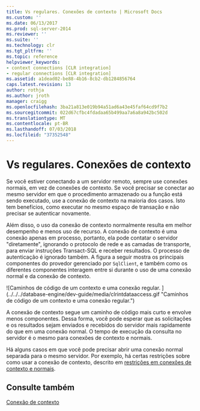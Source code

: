 ```yaml
---
title: Vs regulares. Conexões de contexto | Microsoft Docs
ms.custom: ''
ms.date: 06/13/2017
ms.prod: sql-server-2014
ms.reviewer: ''
ms.suite: ''
ms.technology: clr
ms.tgt_pltfrm: ''
ms.topic: reference
helpviewer_keywords:
- context connections [CLR integration]
- regular connections [CLR integration]
ms.assetid: a1dead02-be88-4b16-8cb2-db1284856764
caps.latest.revision: 13
author: rothja
ms.author: jroth
manager: craigg
ms.openlocfilehash: 3ba21a813e019b94a51ad6a43e45faf64cd9f7b2
ms.sourcegitcommit: 022d67cfbc4fdadaa65b499aa7a6a8a942bc502d
ms.translationtype: MT
ms.contentlocale: pt-BR
ms.lasthandoff: 07/03/2018
ms.locfileid: "37352548"
---
```

# <a name="regular-vs-context-connections"></a>Vs regulares. Conexões de contexto
  Se você estiver conectando a um servidor remoto, sempre use conexões normais, em vez de conexões de contexto. Se você precisar se conectar ao mesmo servidor em que o procedimento armazenado ou a função está sendo executado, use a conexão de contexto na maioria dos casos. Isto tem benefícios, como executar no mesmo espaço de transação e não precisar se autenticar novamente.  
  
 Além disso, o uso da conexão de contexto normalmente resulta em melhor desempenho e menos uso de recurso. A conexão de contexto é uma conexão apenas em processo, portanto, ela pode contatar o servidor "diretamente", ignorando o protocolo de rede e as camadas de transporte, para enviar instruções Transact-SQL e receber resultados. O processo de autenticação é ignorado também. A figura a seguir mostra os principais componentes do provedor gerenciado por `SqlClient`, e também como os diferentes componentes interagem entre si durante o uso de uma conexão normal e da conexão de contexto.  
  
 ![Caminhos de código de um contexto e uma conexão regular. ] (../../../database-engine/dev-guide/media/clrintdataaccess.gif "Caminhos de código de um contexto e uma conexão regular.")  
  
 A conexão de contexto segue um caminho de código mais curto e envolve menos componentes. Dessa forma, você pode esperar que as solicitações e os resultados sejam enviados e recebidos do servidor mais rapidamente do que em uma conexão normal. O tempo de execução da consulta no servidor é o mesmo para conexões de contexto e normais.  
  
 Há alguns casos em que você pode precisar abrir uma conexão normal separada para o mesmo servidor. Por exemplo, há certas restrições sobre como usar a conexão de contexto, descrito em [restrições em conexões de contexto e normais](context-connections-and-regular-connections-restrictions.md).  
  
## <a name="see-also"></a>Consulte também  
 [Conexão de contexto](context-connection.md)  
  
  
